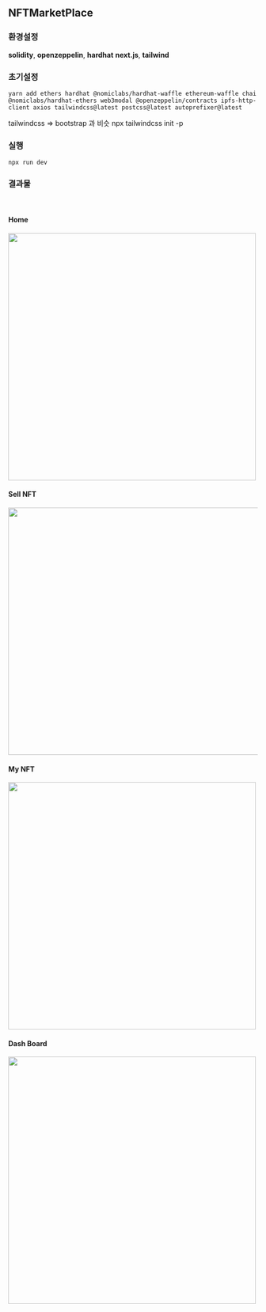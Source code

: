 ## NFTMarketPlace

### 환경설정
**solidity**, **openzeppelin**, **hardhat**
**next.js**, **tailwind**

### 초기설정
```yarn add ethers hardhat @nomiclabs/hardhat-waffle ethereum-waffle chai @nomiclabs/hardhat-ethers web3modal @openzeppelin/contracts ipfs-http-client axios tailwindcss@latest postcss@latest autoprefixer@latest```



tailwindcss => bootstrap 과 비슷
npx tailwindcss init -p


### 실행
```npx run dev ```

### 결과물

<br>

#### Home
<img src ="https://user-images.githubusercontent.com/57488270/150742013-41918e9f-ec6b-4bbc-aab0-7161ec0b0084.png" width="500px" height="500px">

#### Sell NFT
<img src = "https://user-images.githubusercontent.com/57488270/151094289-1513e6e3-f278-4e75-b578-bb8b78afc716.png" width="700px" height="500px">

#### My NFT
<img src = "https://user-images.githubusercontent.com/57488270/151094456-f169a6ff-6d72-4805-a0f1-476a58255e5b.png" width="500px" height="500px">

#### Dash Board
<img src = "https://user-images.githubusercontent.com/57488270/151094487-e7090b73-e82a-4443-b0a9-cd0629160e7c.png" width="500px" height="500px">

